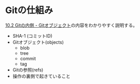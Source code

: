 # Gitの仕組み

[10.2 Gitの内側 - Gitオブジェクト](https://git-scm.com/book/ja/v2/Git%E3%81%AE%E5%86%85%E5%81%B4-Git%E3%82%AA%E3%83%96%E3%82%B8%E3%82%A7%E3%82%AF%E3%83%88)の内容をわかりやすく説明する。

* SHA-1 (コミットID)
* Gitオブジェクト(objects)
  * blob
  * tree
  * commit
  * tag
* Gitの参照(refs)
* 操作の裏側で起きていること
